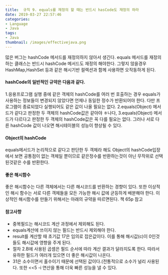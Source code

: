 ```yaml
---
title:  규칙 9. equals를 재정의 할 때는 반드시 hasCode도 재정의 하라
date: 2019-03-27 22:57:46
categories:
- Language
- Java
tags:
- Java
thumbnail: /images/effectivejava.png
---
```


많은 버그는 hashCode 메서드를 재정의하지 않아서 생긴다. equals 메서드를 재정의하는 클래스는 반드시 hashCode 메서드도 재정의 해야한다. 그렇지 않을경우 HashMap,HashSet 등과 같은 해시기반 컬렉션과 함께 사용하면 오작동하게 된다.

#### hashCode의 일반적인 규약은 다음과 같다.
1.응용프로그램 실행 중에 같은 객체의 hashCode를 여러 번 호출하는 경우 equals가 사용하는 정보들이 변경되지 않았다면 언제나 동일한 정수가 반환되어야 한다. 다만 프로그램이 종료되었다 실행되어도 같은 값이 나올 필요는 없다.
2.equals(Object) 메서드가 같다고 판정한 두 객체의 hashCode값은 같아야 ㅎ나다,
3.equals(Object) 메서드가 다르다고 판정한 두 객체의 hashCode값은 꼭 다를 필요는 없다. 그러나 서로 다른 hashCode 값이 나오면 해시테이블의 성능이 향상될 수 있다.

#### Object의 hashCode
equals메서드가 논리적으로 같다고 판단한 두 객체라 해도 Object의 hashCode입장에서 보면 공통점이 없는 객체일 뿐이므로 같은정수를 반환하는것이 아닌 무작위로 선택된것같은 수를 반환한다.

#### 좋은 해시함수
좋은 해시함수는 다른 객체에서는 다른 해시코드를 반환하는 경향이 있다. 또한 이상적인 해시 함수는 서로 다른 객체들을 모든 가능한 해시 값에 균등하게 배분해야 한다.
이상적인 해시함수를 만들기 위해서는 아래의 규약을 따르면된다.
책 65p 참고


#### 참고사항
- 중복필드는 해시코드 계산 과정에서 제외해도 된다.
- equals계산에 쓰이지 않는 필드는 반드시 제외해야 한다.
- result를 계산할 때 초기값 17은 임의로 잡은값이다. 이를 통해 해시값(c)이 0인것들도 해시값에 영향을 주게 된다.
- 절차 2.B에 사용된 곱셈은 필드 순서에 따라 계산 결과가 달라지도록 한다. 따라서 유하한 필드가 여러개 있으면 더 좋은 해시값이 나온다.
- 31은 소수이면서 홀수이기 때문에 선택된 값이다.(전통적으로 소수가 널리 사용된다. 또한 <<5 -i 연산을 통해 더욱 빠른 성능을 낼 수 있다.
